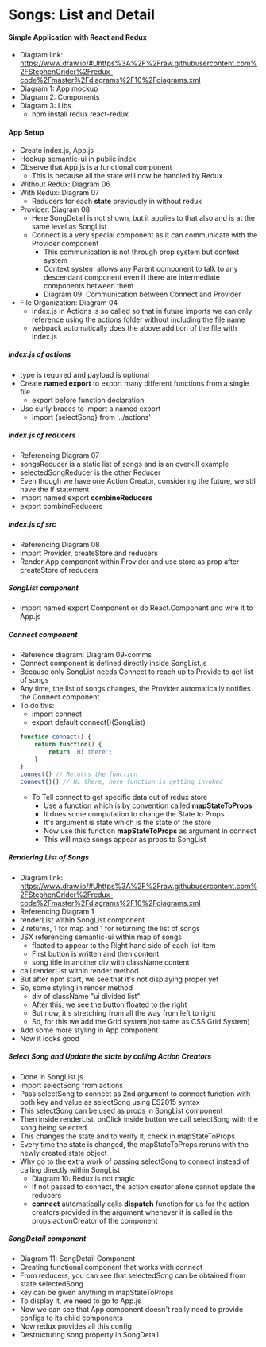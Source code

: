 # Songs: List and Detail

#### Simple Application with React and Redux
* Diagram link: https://www.draw.io/#Uhttps%3A%2F%2Fraw.githubusercontent.com%2FStephenGrider%2Fredux-code%2Fmaster%2Fdiagrams%2F10%2Fdiagrams.xml
* Diagram 1: App mockup
* Diagram 2: Components 
* Diagram 3: Libs
    * npm install redux react-redux

#### App Setup
* Create index.js, App.js
* Hookup semantic-ui in public index
* Observe that App.js is a functional component
    * This is because all the state will now be handled by Redux
* Without Redux: Diagram 06
* With Redux: Diagram 07
    * Reducers for each **state** previously in without redux
* Provider: Diagram 08
    * Here SongDetail is not shown, but it applies to that also and is at the same level as SongList
    * Connect is a very special component as it can communicate with the Provider component
        * This communication is not through prop system but context system
        * Context system allows any Parent component to talk to any descendant component even if there are intermediate components between them
        * Diagram 09: Communication between Connect and Provider
* File Organization: Diagram 04
    * index.js in Actions is so called so that in future imports we can only reference using the actions folder without including the file name 
    * webpack automatically does the above addition of the file with index.js

##### index.js of actions
* type is required and payload is optional
* Create **named export** to export many different functions from a single file
    * export before function declaration
* Use curly braces to import a named export
    * import {selectSong} from '../actions'

##### index.js of reducers
* Referencing Diagram 07
* songsReducer is a static list of songs and is an overkill example
* selectedSongReducer is the other Reducer
* Even though we have one Action Creator, considering the future, we still have the if statement
* Import named export **combineReducers**
* export combineReducers

##### index.js of src
* Referencing Diagram 08
* import Provider, createStore and reducers
* Render App component within Provider and use store as prop after createStore of reducers

##### SongList component
* import named export Component or do React.Component and wire it to App.js

##### Connect component
* Reference diagram: Diagram 09-comms
* Connect component is defined directly inside SongList.js
* Because only SongList needs Connect to reach up to Provide to get list of songs
* Any time, the list of songs changes, the Provider automatically notifies the Connect component
* To do this:
    * import connect
    * export default connect()(SongList)
    ```javascript
    function connect() {
        return function() {
            return 'Hi there';
        }
    }
    connect() // Returns the function
    connect()() // Hi there, here function is getting invoked
    ```
    * To Tell connect to get specific data out of redux store
        * Use a function which is by convention called **mapStateToProps**
        * It does some computation to change the State to Props
        * It's argument is state which is the state of the store
        * Now use this function **mapStateToProps** as argument in connect
        * This will make songs appear as props to SongList
        
##### Rendering List of Songs
* Diagram link: https://www.draw.io/#Uhttps%3A%2F%2Fraw.githubusercontent.com%2FStephenGrider%2Fredux-code%2Fmaster%2Fdiagrams%2F10%2Fdiagrams.xml
* Referencing Diagram 1
* renderList within SongList component
* 2 returns, 1 for map and 1 for returning the list of songs
* JSX referencing semantic-ui within map of songs
    * floated to appear to the Right hand side of each list item
    * First button is written and then content
    * song title in another div with className content
* call renderList within render method
* But after npm start, we see that it's not displaying proper yet
* So, some styling in render method
    * div of className "ui divided list"
    * After this, we see the button floated to the right
    * But now, it's stretching from all the way from left to right
    * So, for this we add the Grid system(not same as CSS Grid System)
* Add some more styling in App component
* Now it looks good

##### Select Song and Update the state by calling Action Creators
* Done in SongList.js 
* import selectSong from actions
* Pass selectSong to connect as 2nd argument to connect function with both key and value as selectSong using ES2015 syntax
* This selectSong can be used as props in SongList component
* Then inside renderList, onClick inside button we call selectSong with the song being selected
* This changes the state and to verify it, check in mapStateToProps
* Every time the state is changed, the mapStateToProps reruns with the newly created state object
* Why go to the extra work of passing selectSong to connect instead of calling directly within SongList
    * Diagram 10: Redux is not magic
    * If not passed to connect, the action creator alone cannot update the reducers
    * **connect** automatically calls **dispatch** function for us for the action creators provided in the argument whenever it is called in the props.actionCreator of the component

##### SongDetail component
* Diagram 11: SongDetail Component 
* Creating functional component that works with connect
* From reducers, you can see that selectedSong can be obtained from state.selectedSong
* key can be given anything in mapStateToProps
* To display it, we need to go to App.js
* Now we can see that App component doesn't really need to provide configs to its child components
* Now redux provides all this config
* Destructuring song property in SongDetail

